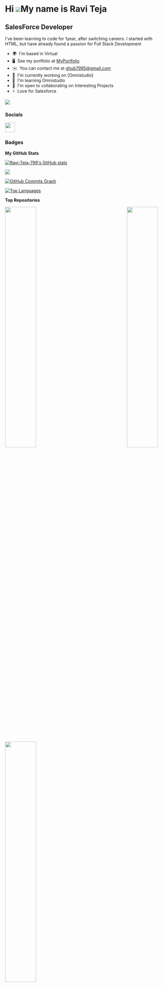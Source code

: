 Hi ![](https://user-images.githubusercontent.com/18350557/176309783-0785949b-9127-417c-8b55-ab5a4333674e.gif)My name is Ravi Teja
=================================================================================================================================

SalesForce Developer
--------------------

I've been learning to code for 1year, after switching careers. I started with HTML, but have already found a passion for Full Stack Development

* 🌍  I'm based in Virtual
* 🖥️  See my portfolio at [MyPortfolio](https://www.salesforce.com/trailblazer/rteja317)
* ✉️  You can contact me at [ghub7995@gmail.com](mailto:ghub7995@gmail.com)
* 🚀  I'm currently working on [Omnistudio]
* 🧠  I'm learning Omnistudio
* 🤝  I'm open to collaborating on Interesting Projects
* ⚡  Love for Salesforce

<a href="https://www.github.com/Ravi-Teja-799" target="_blank" rel="noreferrer"><img
src="https://img.shields.io/github/followers/Ravi-Teja-799?logo=github&style=for-the-badge&color=0891b2&labelColor=0f172a" /></a>




### Socials

<p align="left"> <a href="https://www.github.com/Ravi-Teja-799" target="_blank" rel="noreferrer"><img src="https://raw.githubusercontent.com/danielcranney/readme-generator/main/public/icons/socials/github-dark.svg" width="32" height="32" /></a></p>

### Badges

<b>My GitHub Stats</b>

<a href="http://www.github.com/Ravi-Teja-799"><img src="https://github-readme-stats.vercel.app/api?username=Ravi-Teja-799&show_icons=true&hide=&count_private=true&title_color=0891b2&text_color=ffffff&icon_color=0891b2&bg_color=0f172a&hide_border=true&show_icons=true" alt="Ravi-Teja-799's GitHub stats" /></a>

<a href="http://www.github.com/Ravi-Teja-799"><img src="https://github-readme-streak-stats.herokuapp.com/?user=Ravi-Teja-799&stroke=ffffff&background=0f172a&ring=0891b2&fire=0891b2&currStreakNum=ffffff&currStreakLabel=0891b2&sideNums=ffffff&sideLabels=ffffff&dates=ffffff&hide_border=true" /></a>

<a href="http://www.github.com/Ravi-Teja-799"><img src="https://activity-graph.herokuapp.com/graph?username=Ravi-Teja-799&bg_color=0f172a&color=ffffff&line=0891b2&point=ffffff&area_color=0f172a&area=true&hide_border=true&custom_title=GitHub%20Commits%20Graph" alt="GitHub Commits Graph" /></a>

<a href="https://github.com/Ravi-Teja-799" align="left"><img src="https://github-readme-stats.vercel.app/api/top-langs/?username=Ravi-Teja-799&langs_count=10&title_color=0891b2&text_color=ffffff&icon_color=0891b2&bg_color=0f172a&hide_border=true&locale=en&custom_title=Top%20%Languages" alt="Top Languages" /></a>

<b>Top Repositories</b>

<div width="100%" align="center"><a href="https://github.com/Ravi-Teja-799/Covid-19-India-Portal" align="left"><img align="left" width="45%" src="https://github-readme-stats.vercel.app/api/pin/?username=Ravi-Teja-799&repo=Covid-19-India-Portal&title_color=0891b2&text_color=ffffff&icon_color=0891b2&bg_color=0f172a&hide_border=true&locale=en" /></a><a href="https://github.com/Ravi-Teja-799/Authentication" align="right"><img align="right" width="45%" src="https://github-readme-stats.vercel.app/api/pin/?username=Ravi-Teja-799&repo=Authentication&title_color=0891b2&text_color=ffffff&icon_color=0891b2&bg_color=0f172a&hide_border=true&locale=en" /></a></div><br /><br /><br /><br /><br /><br /><br />

<br /><br /><br /><br /><br />

<div width="100%" align="center"><a href="https://github.com/Ravi-Teja-799/Todo-backend" align="left"><img align="left" width="45%" src="https://github-readme-stats.vercel.app/api/pin/?username=Ravi-Teja-799&repo=Todo-backend&title_color=0891b2&text_color=ffffff&icon_color=0891b2&bg_color=0f172a&hide_border=true&locale=en" /></a></div>
